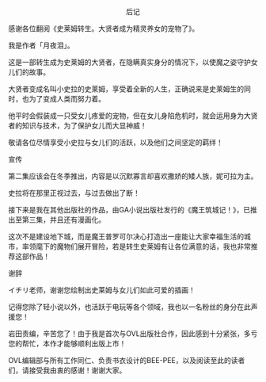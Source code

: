 <p align="center">后记</p>

感谢各位翻阅《史莱姆转生。大贤者成为精灵养女的宠物了》。

我是作者「月夜泪」。

这是一部转生成为史莱姆的大贤者，在隐瞒真实身分的情况下，以使魔之姿守护女儿们的故事。

大贤者变成名叫小史拉的史莱姆，享受着全新的人生，正确说来是史莱姆生的同时，也为了变成人类而努力着。

他平时会假装成一只受女儿疼爱的宠物，但在女儿身陷危机时，就会运用身为大贤者的知识与技术，为了保护女儿而大显神威！

敬请各位尽情享受小史拉与女儿们的活跃，以及他们之间坚定的羁绊！

宣传

第二集应该会在冬季推出，内容是以沉默寡言却喜欢撒娇的矮人族，妮可拉为主。

史拉将在那里正视过去，与过去做出了断！

接下来是我在其他出版社的作品，由GA小说出版社发行的《魔王筑城记！》，已推出至第三集，并且还有漫画化。

这次不是建设地下城，而是魔王普罗可尔决心打造出一座能让大家幸福生活的城市，率领麾下的魔物们展开冒险，若是转生史莱姆有让各位满意的话，我也非常推荐这部作品！

谢辞

イチリ老师，谢谢您绘制出史莱姆与女儿们如此可爱的插画！

记得您除了轻小说以外，也活跃于电玩等各个领域，我也以一名粉丝的身分在此声援您！

岩田责编，辛苦您了！由于我是首次与OVL出版社合作，因此感到十分紧张，多亏您的帮忙，本作才能够顺利出版上市！

OVL编辑部与所有工作同仁、负责书衣设计的BEE-PEE，以及阅读至此的读者们，请接受我由衷的感谢！谢谢大家。

